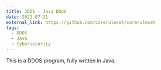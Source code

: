 ```yaml
---
title: JDOS - Java DDoS
date: 2022-07-21
external_link: https://github.com/coreruleset/coreruleset
tags:
  - DDOS
  - Java
  - Cybersecurity
---
```


This is a DDOS program, fully written in Java.

<!--more-->
